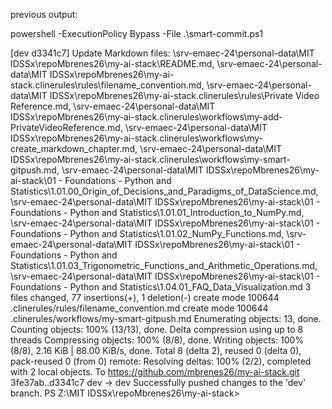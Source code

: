 
previous output:

powershell -ExecutionPolicy Bypass -File .\smart-commit.ps1

[dev d3341c7] Update Markdown files: \\srv-emaec-24\personal-data\MIT IDSSx\repoMbrenes26\my-ai-stack\README.md, \\srv-emaec-24\personal-data\MIT IDSSx\repoMbrenes26\my-ai-stack\.clinerules\rules\filename_convention.md, \\srv-emaec-24\personal-data\MIT IDSSx\repoMbrenes26\my-ai-stack\.clinerules\rules\Private Video Reference.md, \\srv-emaec-24\personal-data\MIT IDSSx\repoMbrenes26\my-ai-stack\.clinerules\workflows\my-add-PrivateVideoReference.md, \\srv-emaec-24\personal-data\MIT IDSSx\repoMbrenes26\my-ai-stack\.clinerules\workflows\my-create_markdown_chapter.md, \\srv-emaec-24\personal-data\MIT IDSSx\repoMbrenes26\my-ai-stack\.clinerules\workflows\my-smart-gitpush.md, \\srv-emaec-24\personal-data\MIT IDSSx\repoMbrenes26\my-ai-stack\01 - Foundations - Python and Statistics\1.01.00_Origin_of_Decisions_and_Paradigms_of_DataScience.md, \\srv-emaec-24\personal-data\MIT IDSSx\repoMbrenes26\my-ai-stack\01 - Foundations - Python and Statistics\1.01.01_Introduction_to_NumPy.md, \\srv-emaec-24\personal-data\MIT IDSSx\repoMbrenes26\my-ai-stack\01 - Foundations - Python and Statistics\1.01.02_NumPy_Functions.md, \\srv-emaec-24\personal-data\MIT IDSSx\repoMbrenes26\my-ai-stack\01 - Foundations - Python and Statistics\1.01.03_Trigonometric_Functions_and_Arithmetic_Operations.md, \\srv-emaec-24\personal-data\MIT IDSSx\repoMbrenes26\my-ai-stack\01 - Foundations - Python and Statistics\1.04.01_FAQ_Data_Visualization.md
 3 files changed, 77 insertions(+), 1 deletion(-)
 create mode 100644 .clinerules/rules/filename_convention.md
 create mode 100644 .clinerules/workflows/my-smart-gitpush.md
Enumerating objects: 13, done.
Counting objects: 100% (13/13), done.
Delta compression using up to 8 threads
Compressing objects: 100% (8/8), done.
Writing objects: 100% (8/8), 2.16 KiB | 88.00 KiB/s, done.
Total 8 (delta 2), reused 0 (delta 0), pack-reused 0 (from 0)
remote: Resolving deltas: 100% (2/2), completed with 2 local objects.
To https://github.com/mbrenes26/my-ai-stack.git
   3fe37ab..d3341c7  dev -> dev
Successfully pushed changes to the 'dev' branch.
PS Z:\MIT IDSSx\repoMbrenes26\my-ai-stack> 